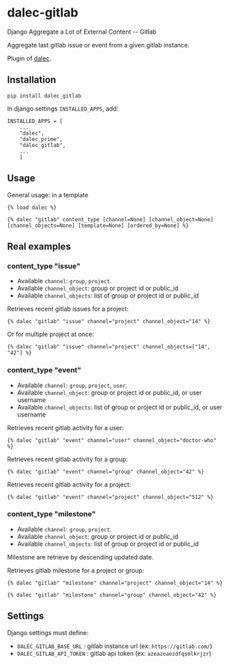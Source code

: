 # dalec-gitlab

Django Aggregate a Lot of External Content -- Gitlab

Aggregate last gitlab issue or event from a given gitlab instance.

Plugin of [dalec](https://dev.webu.coop/w/i/dalec).

## Installation

```
pip install dalec_gitlab
```

In django settings `INSTALLED_APPS`, add:

```
INSTALLED_APPS = [
    ...
    "dalec",
    "dalec_prime",
    "dalec_gitlab",
    ...
    ]
```


## Usage

General usage: in a template

```django
{% load dalec %}

{% dalec "gitlab" content_type [channel=None] [channel_object=None] [channel_objects=None] [template=None] [ordered_by=None] %}
```

## Real examples

### content_type "issue"

- Available `channel`: `group`, `project`.
- Available `channel_object`: group or project id or public_id
- Available `channel_objects`: list of group or project id or public_id


Retrieves recent gitlab issues for a project:

```django
{% dalec "gitlab" "issue" channel="project" channel_object="14" %}
```

Or for multiple project at once:

```django
{% dalec "gitlab" "issue" channel="project" channel_objects=["14", "42"] %}
```

### content_type "event"

- Available `channel`: `group`, `project`, `user`.
- Available `channel_object`: group or project id or public_id, or user username
- Available `channel_objects`: list of group or project id or public_id, or user username


Retrieves recent gitlab activity for a user:

```django
{% dalec "gitlab" "event" channel="user" channel_object="doctor-who" %}
```

Retrieves recent gitlab activity for a group:

```django
{% dalec "gitlab" "event" channel="group" channel_object="42" %}
```

Retrieves recent gitlab activity for a project:

```django
{% dalec "gitlab" "event" channel="project" channel_object="512" %}
```

### content_type "milestone"

- Available `channel`: `group`, `project`.
- Available `channel_object`: group or project id or public_id
- Available `channel_objects`: list of group or project id or public_id

Milestone are retrieve by descending updated date.

Retrieves gitlab milestone for a project or group:
```django
{% dalec "gitlab" "milestone" channel="project" channel_object="14" %}

{% dalec "gitlab" "milestone" channel="group" channel_object="42" %}
```

## Settings

Django settings must define:

  - `DALEC_GITLAB_BASE_URL` : gitlab instance url (ex: `https://gitlab.com/`)
  - `DALEC_GITLAB_API_TOKEN` : gitlab api token (ex: `azeazeaezdfqsmlkrjzr`)


